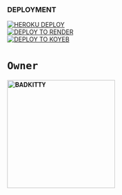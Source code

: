
### DEPLOYMENT
 
<a href='https://dashboard.heroku.com/new?template=https://github.com/shashika-bot/BADKITTY--id' target="_blank"><img alt='HEROKU DEPLOY' src='https://img.shields.io/badge/-HEROKU DEPLOY-black?style=for-the-badge&logo=heroku&logoColor=white'/>
 <br>
<a href='https://dashboard.render.com' target="_blank">
    <img alt='DEPLOY TO RENDER' src='https://img.shields.io/badge/-DEPLOY TO RENDER-black?style=for-the-badge&logo=render&logoColor=white'/>
</a>
 <br>
<a href='https://app.koyeb.com' target="_blank">
    <img alt='DEPLOY TO KOYEB' src='https://img.shields.io/badge/-DEPLOY TO KOYEB-black?style=for-the-badge&logo=koyeb&logoColor=white'/>
</a>


# `Owner`

 <a href="https://github.com/shashika-bot"><img src="https://github.com/shashika-bot.png" width="250" height="250" alt="𝐁𝐀𝐃𝐊𝐈𝐓𝐓𝐘"/></a>

   
